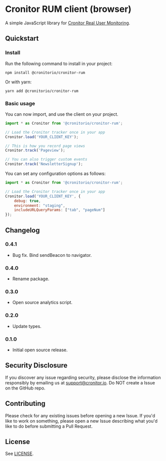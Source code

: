 # Cronitor RUM client (browser)

A simple JavaScript library for [Cronitor Real User Monitoring](https://cronitor.io/real-user-monitoring).

## Quickstart

### Install

Run the following command to install in your project:

```
npm install @cronitorio/cronitor-rum
```

Or with yarn:

```
yarn add @cronitorio/cronitor-rum
```

### Basic usage

You can now import, and use the client on your project.

```javascript
import * as Cronitor from '@cronitorio/cronitor-rum';

// Load the Cronitor tracker once in your app
Cronitor.load('YOUR_CLIENT_KEY');

// This is how you record page views
Cronitor.track('Pageview');

// You can also trigger custom events
Cronitor.track('NewsletterSignup');
```

You can set any configuration options as follows:

```javascript
import * as Cronitor from '@cronitorio/cronitor-rum';

// Load the Cronitor tracker once in your app
Cronitor.load('YOUR_CLIENT_KEY', {
    debug: true,
    environment: "staging",
    includeURLQueryParams: ["tab", "pageNum"]
});
```

## Changelog

### 0.4.1

- Bug fix. Bind sendBeacon to navigator.

### 0.4.0

- Rename package.

### 0.3.0

- Open source analytics script.

### 0.2.0

- Update types.

### 0.1.0

- Initial open source release.

## Security Disclosure

If you discover any issue regarding security, please disclose the information responsibly by emailing us at [support@cronitor.io](mailto:support@cronitor.io). Do NOT create a Issue on the GitHub repo.

## Contributing

Please check for any existing issues before opening a new Issue. If you'd like to work on something, please open a new Issue describing what you'd like to do before submitting a Pull Request.

## License

See [LICENSE](https://github.com/cronitorio/cronitor-rum-js/blob/master/LICENSE).
